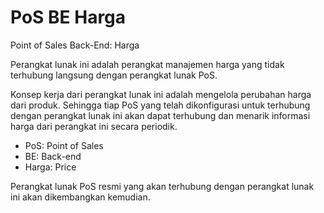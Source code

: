 # PoS BE Harga

Point of Sales Back-End: Harga

Perangkat lunak ini adalah perangkat manajemen harga yang tidak terhubung
langsung dengan perangkat lunak PoS.

Konsep kerja dari perangkat lunak ini adalah mengelola perubahan harga dari
produk. Sehingga tiap PoS yang telah dikonfigurasi untuk terhubung dengan
perangkat lunak ini akan dapat terhubung dan menarik informasi harga dari
perangkat ini secara periodik.

* PoS: Point of Sales
* BE: Back-end
* Harga: Price

Perangkat lunak PoS resmi yang akan terhubung dengan perangkat lunak ini akan
dikembangkan kemudian.

